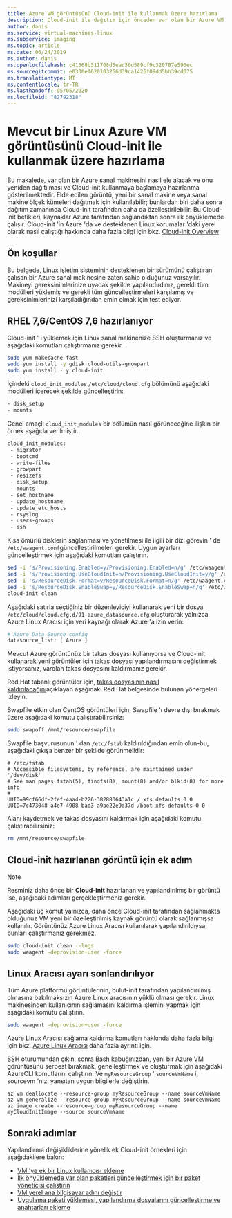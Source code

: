 ```yaml
---
title: Azure VM görüntüsünü Cloud-init ile kullanmak üzere hazırlama
description: Cloud-init ile dağıtım için önceden var olan bir Azure VM görüntüsünü hazırlama
author: danis
ms.service: virtual-machines-linux
ms.subservice: imaging
ms.topic: article
ms.date: 06/24/2019
ms.author: danis
ms.openlocfilehash: c41368b311708d5ead36d589cf9c320787e596ec
ms.sourcegitcommit: e0330ef620103256d39ca1426f09dd5bb39cd075
ms.translationtype: MT
ms.contentlocale: tr-TR
ms.lasthandoff: 05/05/2020
ms.locfileid: "82792318"
---
```

# <a name="prepare-an-existing-linux-azure-vm-image-for-use-with-cloud-init"></a>Mevcut bir Linux Azure VM görüntüsünü Cloud-init ile kullanmak üzere hazırlama
Bu makalede, var olan bir Azure sanal makinesini nasıl ele alacak ve onu yeniden dağıtılması ve Cloud-init kullanmaya başlamaya hazırlanma gösterilmektedir. Elde edilen görüntü, yeni bir sanal makine veya sanal makine ölçek kümeleri dağıtmak için kullanılabilir; bunlardan biri daha sonra dağıtım zamanında Cloud-init tarafından daha da özelleştirilebilir.  Bu Cloud-init betikleri, kaynaklar Azure tarafından sağlandıktan sonra ilk önyüklemede çalışır. Cloud-init 'in Azure 'da ve desteklenen Linux korumalar 'daki yerel olarak nasıl çalıştığı hakkında daha fazla bilgi için bkz. [Cloud-init Overview](using-cloud-init.md)

## <a name="prerequisites"></a>Ön koşullar
Bu belgede, Linux işletim sisteminin desteklenen bir sürümünü çalıştıran çalışan bir Azure sanal makinesine zaten sahip olduğunuz varsayılır. Makineyi gereksinimlerinize uyacak şekilde yapılandırdınız, gerekli tüm modülleri yüklemiş ve gerekli tüm güncelleştirmeleri karşılamış ve gereksinimlerinizi karşıladığından emin olmak için test ediyor. 

## <a name="preparing-rhel-76--centos-76"></a>RHEL 7,6/CentOS 7,6 hazırlanıyor
Cloud-init ' i yüklemek için Linux sanal makinenize SSH oluşturmanız ve aşağıdaki komutları çalıştırmanız gerekir.

```bash
sudo yum makecache fast
sudo yum install -y gdisk cloud-utils-growpart
sudo yum install - y cloud-init 
```

İçindeki `cloud_init_modules` `/etc/cloud/cloud.cfg` bölümünü aşağıdaki modülleri içerecek şekilde güncelleştirin:

```bash
- disk_setup
- mounts
```

Genel amaçlı `cloud_init_modules` bir bölümün nasıl görüneceğine ilişkin bir örnek aşağıda verilmiştir.

```bash
cloud_init_modules:
 - migrator
 - bootcmd
 - write-files
 - growpart
 - resizefs
 - disk_setup
 - mounts
 - set_hostname
 - update_hostname
 - update_etc_hosts
 - rsyslog
 - users-groups
 - ssh
```

Kısa ömürlü disklerin sağlanması ve yönetilmesi ile ilgili bir dizi görevin ' de `/etc/waagent.conf`güncelleştirilmeleri gerekir. Uygun ayarları güncelleştirmek için aşağıdaki komutları çalıştırın.

```bash
sed -i 's/Provisioning.Enabled=y/Provisioning.Enabled=n/g' /etc/waagent.conf
sed -i 's/Provisioning.UseCloudInit=n/Provisioning.UseCloudInit=y/g' /etc/waagent.conf
sed -i 's/ResourceDisk.Format=y/ResourceDisk.Format=n/g' /etc/waagent.conf
sed -i 's/ResourceDisk.EnableSwap=y/ResourceDisk.EnableSwap=n/g' /etc/waagent.conf
cloud-init clean
```

Aşağıdaki satırla seçtiğiniz bir düzenleyiciyi kullanarak yeni bir dosya `/etc/cloud/cloud.cfg.d/91-azure_datasource.cfg` oluşturarak yalnızca Azure Linux Aracısı için veri kaynağı olarak Azure 'a izin verin:

```bash
# Azure Data Source config
datasource_list: [ Azure ]
```

Mevcut Azure görüntünüz bir takas dosyası kullanıyorsa ve Cloud-init kullanarak yeni görüntüler için takas dosyası yapılandırmasını değiştirmek istiyorsanız, varolan takas dosyasını kaldırmanız gerekir.

Red Hat tabanlı görüntüler için, [takas dosyasının nasıl kaldırılacağını](https://access.redhat.com/documentation/en-us/red_hat_enterprise_linux/6/html/storage_administration_guide/swap-removing-file)açıklayan aşağıdaki Red Hat belgesinde bulunan yönergeleri izleyin.

Swapfile etkin olan CentOS görüntüleri için, Swapfile 'ı devre dışı bırakmak üzere aşağıdaki komutu çalıştırabilirsiniz:

```bash
sudo swapoff /mnt/resource/swapfile
```

Swapfile başvurusunun ' dan `/etc/fstab` kaldırıldığından emin olun-bu, aşağıdaki çıkışa benzer bir şekilde görünmelidir:

```output
# /etc/fstab
# Accessible filesystems, by reference, are maintained under '/dev/disk'
# See man pages fstab(5), findfs(8), mount(8) and/or blkid(8) for more info
#
UUID=99cf66df-2fef-4aad-b226-382883643a1c / xfs defaults 0 0
UUID=7c473048-a4e7-4908-bad3-a9be22e9d37d /boot xfs defaults 0 0
```

Alanı kaydetmek ve takas dosyasını kaldırmak için aşağıdaki komutu çalıştırabilirsiniz:

```bash
rm /mnt/resource/swapfile
```

## <a name="extra-step-for-cloud-init-prepared-image"></a>Cloud-init hazırlanan görüntü için ek adım
> [!NOTE]
> Resminiz daha önce bir **Cloud-init** hazırlanan ve yapılandırılmış bir görüntü ise, aşağıdaki adımları gerçekleştirmeniz gerekir.

Aşağıdaki üç komut yalnızca, daha önce Cloud-init tarafından sağlanmakta olduğunuz VM yeni bir özelleştirilmiş kaynak görüntü olarak sağlanmışsa kullanılır.  Görüntünüz Azure Linux Aracısı kullanılarak yapılandırıldıysa, bunları çalıştırmanız gerekmez.

```bash
sudo cloud-init clean --logs
sudo waagent -deprovision+user -force
```

## <a name="finalizing-linux-agent-setting"></a>Linux Aracısı ayarı sonlandırılıyor 
Tüm Azure platformu görüntülerinin, bulut-init tarafından yapılandırılmış olmasına bakılmaksızın Azure Linux aracısının yüklü olması gerekir.  Linux makinesinden kullanıcının sağlamasını kaldırma işlemini yapmak için aşağıdaki komutu çalıştırın. 

```bash
sudo waagent -deprovision+user -force
```

Azure Linux Aracısı sağlama kaldırma komutları hakkında daha fazla bilgi için bkz. [Azure Linux Aracısı](../extensions/agent-linux.md) daha fazla ayrıntı için.

SSH oturumundan çıkın, sonra Bash kabuğınızdan, yeni bir Azure VM görüntüsünü serbest bırakmak, genelleştirmek ve oluşturmak için aşağıdaki AzureCLI komutlarını çalıştırın.  Ve `myResourceGroup` ' `sourceVmName` i, sourcevm 'nizi yansıtan uygun bilgilerle değiştirin.

```azurecli
az vm deallocate --resource-group myResourceGroup --name sourceVmName
az vm generalize --resource-group myResourceGroup --name sourceVmName
az image create --resource-group myResourceGroup --name myCloudInitImage --source sourceVmName
```

## <a name="next-steps"></a>Sonraki adımlar
Yapılandırma değişikliklerine yönelik ek Cloud-init örnekleri için aşağıdakilere bakın:
 
- [VM 'ye ek bir Linux kullanıcısı ekleme](cloudinit-add-user.md)
- [İlk önyüklemede var olan paketleri güncelleştirmek için bir paket yöneticisi çalıştırın](cloudinit-update-vm.md)
- [VM yerel ana bilgisayar adını değiştir](cloudinit-update-vm-hostname.md) 
- [Uygulama paketi yüklemesi, yapılandırma dosyalarını güncelleştirme ve anahtarları ekleme](tutorial-automate-vm-deployment.md)
